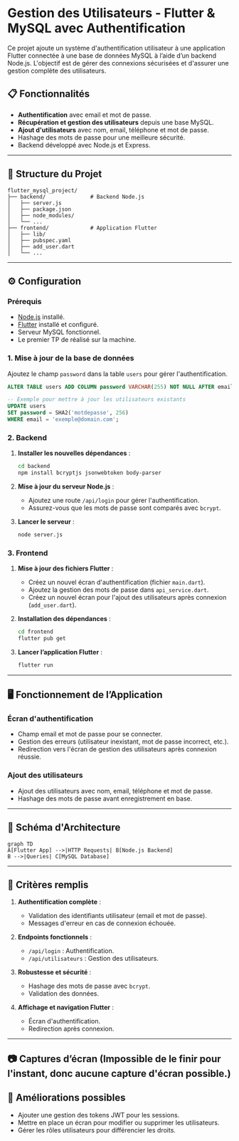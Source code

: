 # Gestion des Utilisateurs - Flutter & MySQL avec Authentification

Ce projet ajoute un système d'authentification utilisateur à une application Flutter connectée à une base de données MySQL à l’aide d’un backend Node.js. L'objectif est de gérer des connexions sécurisées et d'assurer une gestion complète des utilisateurs.

## 📋 Fonctionnalités
- **Authentification** avec email et mot de passe.
- **Récupération et gestion des utilisateurs** depuis une base MySQL.
- **Ajout d'utilisateurs** avec nom, email, téléphone et mot de passe.
- Hashage des mots de passe pour une meilleure sécurité.
- Backend développé avec Node.js et Express.

---

## 📁 Structure du Projet
```
flutter_mysql_project/
├── backend/              # Backend Node.js
│   ├── server.js
│   ├── package.json
│   ├── node_modules/
│   └── ...
├── frontend/             # Application Flutter
│   ├── lib/
│   ├── pubspec.yaml
│   ├── add_user.dart
│   └── ...
```

---

## ⚙️ Configuration

### Prérequis
- [Node.js](https://nodejs.org/) installé.
- [Flutter](https://flutter.dev/) installé et configuré.
- Serveur MySQL fonctionnel.
- Le premier TP de réalisé sur la machine.

### 1. Mise à jour de la base de données
Ajoutez le champ `password` dans la table `users` pour gérer l'authentification.

```sql
ALTER TABLE users ADD COLUMN password VARCHAR(255) NOT NULL AFTER email;

-- Exemple pour mettre à jour les utilisateurs existants
UPDATE users
SET password = SHA2('motdepasse', 256)
WHERE email = 'exemple@domain.com';
```

### 2. Backend
1. **Installer les nouvelles dépendances** :
   ```bash
   cd backend
   npm install bcryptjs jsonwebtoken body-parser
   ```

2. **Mise à jour du serveur Node.js** :
   - Ajoutez une route `/api/login` pour gérer l'authentification.
   - Assurez-vous que les mots de passe sont comparés avec `bcrypt`.

3. **Lancer le serveur** :
   ```bash
   node server.js
   ```

### 3. Frontend
1. **Mise à jour des fichiers Flutter** :
   - Créez un nouvel écran d'authentification (fichier `main.dart`).
   - Ajoutez la gestion des mots de passe dans `api_service.dart`.
   - Créez un nouvel écran pour l'ajout des utilisateurs après connexion (`add_user.dart`).

2. **Installation des dépendances** :
   ```bash
   cd frontend
   flutter pub get
   ```

3. **Lancer l’application Flutter** :
   ```bash
   flutter run
   ```

---

## 🖥️ Fonctionnement de l’Application

### Écran d'authentification
- Champ email et mot de passe pour se connecter.
- Gestion des erreurs (utilisateur inexistant, mot de passe incorrect, etc.).
- Redirection vers l'écran de gestion des utilisateurs après connexion réussie.

### Ajout des utilisateurs
- Ajout des utilisateurs avec nom, email, téléphone et mot de passe.
- Hashage des mots de passe avant enregistrement en base.

---

## 📜 Schéma d'Architecture

```mermaid
graph TD
A[Flutter App] -->|HTTP Requests| B[Node.js Backend]
B -->|Queries| C[MySQL Database]
```

---

## 📌 Critères remplis
1. **Authentification complète** :
   - Validation des identifiants utilisateur (email et mot de passe).
   - Messages d'erreur en cas de connexion échouée.

2. **Endpoints fonctionnels** :
   - `/api/login` : Authentification.
   - `/api/utilisateurs` : Gestion des utilisateurs.

3. **Robustesse et sécurité** :
   - Hashage des mots de passe avec `bcrypt`.
   - Validation des données.

4. **Affichage et navigation Flutter** :
   - Écran d'authentification.
   - Redirection après connexion.

---

## 📷 Captures d’écran (Impossible de le finir pour l'instant, donc aucune capture d'écran possible.)

<!-- --- -->

## 🚀 Améliorations possibles
- Ajouter une gestion des tokens JWT pour les sessions.
- Mettre en place un écran pour modifier ou supprimer les utilisateurs.
- Gérer les rôles utilisateurs pour différencier les droits.